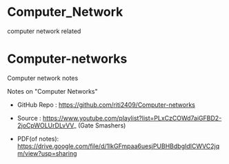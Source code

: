 # Computer_Network
computer network related 


# Computer-networks
Computer network notes

Notes on "Computer Networks"

- GitHub Repo : https://github.com/riti2409/Computer-networks

- Source : https://www.youtube.com/playlist?list=PLxCzCOWd7aiGFBD2-2joCpWOLUrDLvVV_ (Gate Smashers) 


- PDF(of notes): https://drive.google.com/file/d/1lkGFmpaa6uesjPUBHBdbgIdICWVC2jqm/view?usp=sharing
